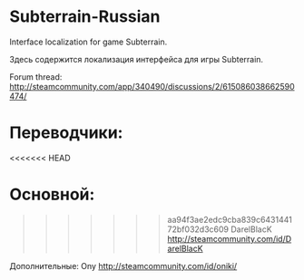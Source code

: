# Subterrain-Russian

Interface localization for game Subterrain.

Здесь содержится локализация интерфейса для игры Subterrain.


Forum thread: http://steamcommunity.com/app/340490/discussions/2/615086038662590474/


# Переводчики:
<<<<<<< HEAD


Основной:
=======
>>>>>>> aa94f3ae2edc9cba839c643144172bf032d3c609
DarelBlacK http://steamcommunity.com/id/DarelBlacK

Дополнительные:
Ony http://steamcommunity.com/id/oniki/

